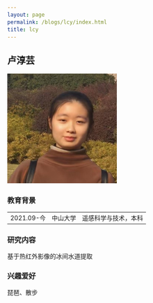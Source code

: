 ```yaml
---
layout: page
permalink: /blogs/lcy/index.html
title: lcy
---
```


## 卢淳芸

<img src="/blogs/team_members.assets/luchunyun1.png" style="width:50%">

### 教育背景

<table class="table_md">
  <tr>
    <td>2021.09-今</td>
    <td>中山大学</td>
    <td>遥感科学与技术，本科</td>
  </tr>
</table>

### 研究内容
基于热红外影像的冰间水道提取

### 兴趣爱好
琵琶、散步